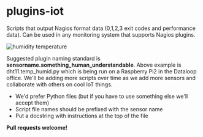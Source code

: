 # plugins-iot

Scripts that output Nagios format data (0,1,2,3 exit codes and performance data). Can be used in any monitoring system that supports Nagios plugins.

![humidity temperature](https://raw.github.com/dataloop/plugins-iot/master/screenshot.png)

Suggested plugin naming standard is **sensorname.something_human_understandable**. Above example is dht11.temp_humid.py which is being run on a Raspberry Pi2 in the Dataloop office. We'll be adding more scripts over time as we add more sensors and collaborate with others on cool IoT things.

- We'd prefer Python files (but if you have to use something else we'll accept them)
- Script file names should be prefixed with the sensor name
- Put a docstring with instructions at the top of the file

**Pull requests welcome!**
